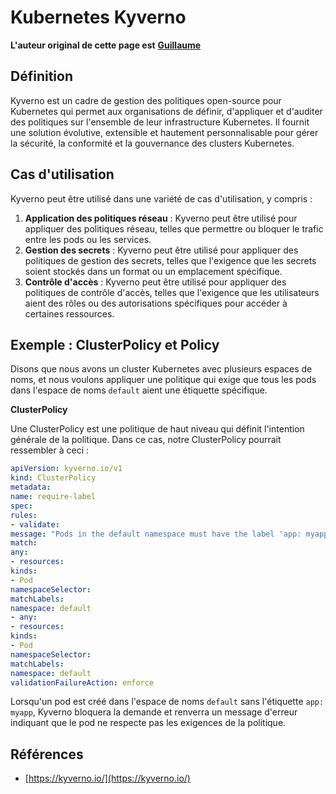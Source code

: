 # Kubernetes Kyverno

**L'auteur original de cette page est** [**Guillaume**](https://www.linkedin.com/in/guillaume-chapela-ab4b9a196)

## Définition&#x20;

Kyverno est un cadre de gestion des politiques open-source pour Kubernetes qui permet aux organisations de définir, d'appliquer et d'auditer des politiques sur l'ensemble de leur infrastructure Kubernetes. Il fournit une solution évolutive, extensible et hautement personnalisable pour gérer la sécurité, la conformité et la gouvernance des clusters Kubernetes.

## Cas d'utilisation

Kyverno peut être utilisé dans une variété de cas d'utilisation, y compris :

1. **Application des politiques réseau** : Kyverno peut être utilisé pour appliquer des politiques réseau, telles que permettre ou bloquer le trafic entre les pods ou les services.
2. **Gestion des secrets** : Kyverno peut être utilisé pour appliquer des politiques de gestion des secrets, telles que l'exigence que les secrets soient stockés dans un format ou un emplacement spécifique.
3. **Contrôle d'accès** : Kyverno peut être utilisé pour appliquer des politiques de contrôle d'accès, telles que l'exigence que les utilisateurs aient des rôles ou des autorisations spécifiques pour accéder à certaines ressources.

## **Exemple : ClusterPolicy et Policy**

Disons que nous avons un cluster Kubernetes avec plusieurs espaces de noms, et nous voulons appliquer une politique qui exige que tous les pods dans l'espace de noms `default` aient une étiquette spécifique.

**ClusterPolicy**

Une ClusterPolicy est une politique de haut niveau qui définit l'intention générale de la politique. Dans ce cas, notre ClusterPolicy pourrait ressembler à ceci :
```yaml
apiVersion: kyverno.io/v1
kind: ClusterPolicy
metadata:
name: require-label
spec:
rules:
- validate:
message: "Pods in the default namespace must have the label 'app: myapp'"
match:
any:
- resources:
kinds:
- Pod
namespaceSelector:
matchLabels:
namespace: default
- any:
- resources:
kinds:
- Pod
namespaceSelector:
matchLabels:
namespace: default
validationFailureAction: enforce
```
Lorsqu'un pod est créé dans l'espace de noms `default` sans l'étiquette `app: myapp`, Kyverno bloquera la demande et renverra un message d'erreur indiquant que le pod ne respecte pas les exigences de la politique.

## Références

* [https://kyverno.io/](https://kyverno.io/)
